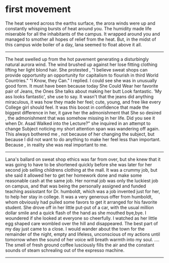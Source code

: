 # first movement

The heat seered across the earths surface, the arora winds were up and constantly whisping bursts of heat around you. The humidity made life miserable for all the inhabitants of the campus. It wrapped around you and managed to smother all hopes of relief from the heat. But, in the midst of this campus wide boiler of a day, lana seemed to float above it all. 

----

The heat swelled up from the hot pavement generating a disturbingly natural aurora wind. The wind brushed up against her lose fitting clothing lifting her light blond hair.
She protested , "I believe sweat shops can provide opportunity an opportunity for capitalism to flourish in third World Countries."
"I Know, they Can." I replied.
I could see she was in unusually good form. It must have been because today She Could Wear her favorite pair of Jeans, the Ones She talks about making her butt Look fantastic. 'My ass looks fantastic', she use to say. It wasn't that the jeans did anything miraculous, it was how they made her feel; cute, young, and free like every College girl should feel. It was this boost in confidence that made the biggest difference in her, it gave her the admonishment that She so desired , the admonishment that was somehow missing in her life.
Did you see it when Dr. Asad Walked into the Lecture?" she inquired in an attempt to change Subject noticing my short attention span was wandering off again. This always bothered me , not because of her changing the subject, but because I did not want to do anything to make her feel less than important. Because , in reality she was real important to me.

----
Lana's ballard on sweat shop ethics was far from over, but she knew that it was going to have to be shortened quickly before she was later for her second job selling childrens clothing at the mall. It was a crummy job, but she said it allowed her to get her homework done and make some reasonable cash at the same job. Her normal job was only the luckiest job on campus, and that was being the personally assigned and funded teaching assisstant for Dr. humboldt, which was a job invented just for her, to help her stay in college. It was a very generous offer from humboldt, whom obviously had pulled some favors to get it arranged for his favorite student.
She drove off in her little put-put of a car, with the usual million dollar smile and a quick flash of the hand as she mouthed bye,bye. I woundered if she looked at everyone so cheerfully. I watched as her little egg shaped care wombled over the hill and disappeared. The best part of my day just came to a close. I would wander about the town for the remainder of the night, empty and lifeless, unconscious of my actions until tomorrow when the sound of her voice will breath warmth into my soul.
....
The smell of fresh ground coffee lusciously fills the air and the constant sounds of steam schrealing out of the expresso machine.

----

